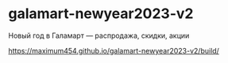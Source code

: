 # galamart-newyear2023-v2
Новый год в Галамарт — распродажа, скидки, акции


https://maximum454.github.io/galamart-newyear2023-v2/build/